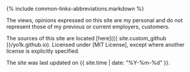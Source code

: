 {% include common-links-abbreviations.markdown %}

<footer>
  <p>
    The views, opinions expressed on this site are my personal and do not represent those of my previous or current employers, customers.
  </p>
  <p markdown="1">
    The sources of this site are located [here]({{ site.custom_github }}/yo1k.github.io).
    Licensed under [MIT License], except where another license is explicitly specified.
  </p>
  <p>The site was last updated on {{ site.time | date: "%Y-%m-%d" }}.</p>
</footer>

